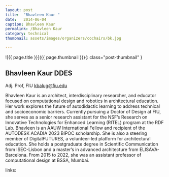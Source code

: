 ```yaml
---
layout: post
title:  "Bhavleen Kaur "
date:   2014-06-04
caption: Bhavleen Kaur
permalink: /Bhavleen Kaur 
category: technical
thumbnail: assets/images/organizers/cochairs/bk.jpg

---
```

![{{ page.title }}]({{ page.thumbnail }}){: class="post-thumbnail" }

## Bhavleen Kaur DDES
Adj. Prof, FIU 
kbalug@fiu.edu

Bhavleen Kaur is an architect, interdisciplinary researcher, and educator focused on computational design and robotics in architectural education. Her work explores the future of autodidactic learning to address technical and socioeconomic barriers. Currently pursuing a Doctor of Design at FIU, she serves as a senior research assistant for the NSF’s Research on Innovative Technologies for Enhanced Learning (RITEL) program at the RDF Lab. Bhavleen is an AAUW International Fellow and recipient of the AUTODESK ACADIA 2023 BIPOC scholarship. She is also a steering member of DigitalFUTURES, a volunteer-led platform for architectural education. She holds a postgraduate degree in Scientific Communication from ISEC-Lisbon and a master’s in advanced architecture from ELISAVA-Barcelona. From 2015 to 2022, she was an assistant professor of computational design at BSSA, Mumbai.

links:
